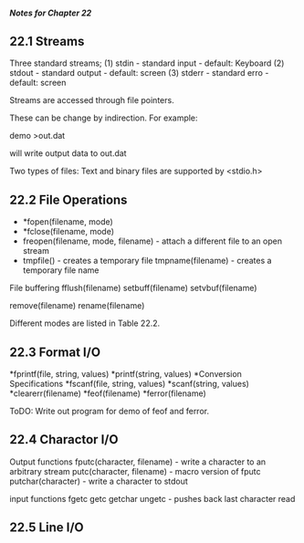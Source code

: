 ##### Notes for Chapter 22


## 22.1  Streams

Three standard streams;
(1) stdin - standard input - default:  Keyboard
(2) stdout - standard output - default: screen
(3) stderr - standard erro - default: screen



Streams are accessed through file pointers.

These can be change by indirection.  For example:

demo >out.dat

will write output data to out.dat

Two types of files: Text and binary files are supported by <stdio.h>

## 22.2  File Operations

* *fopen(filename, mode)
* *fclose(filename, mode)
* freopen(filename, mode, filename) - attach a different file to an open stream
* tmpfile() - creates a temporary file
tmpname(filename) - creates a temporary file name

File buffering
fflush(filename)
setbuff(filename)
setvbuf(filename)

remove(filename)
rename(filename)


Different modes are listed in Table 22.2.

## 22.3  Format I/O

*fprintf(file, string, values)
*printf(string, values)
*Conversion Specifications
*fscanf(file, string, values)
*scanf(string, values)
*clearerr(filename)
*feof(filename)
*ferror(filename)

ToDO:  Write out program for demo of feof and ferror.

## 22.4 Charactor I/O

Output functions
fputc(character, filename) - write a character to an arbitrary stream
putc(character, filename) - macro version of fputc
putchar(character) - write a character to stdout

input functions
fgetc
getc
getchar
ungetc - pushes back last character read

## 22.5 Line I/O






